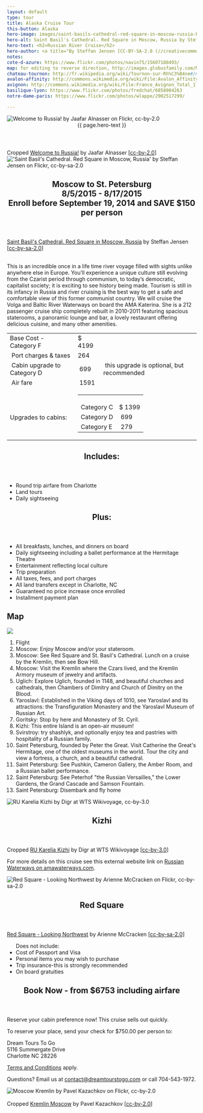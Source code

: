 ```yaml
---
layout: default
type: tour
title: Alaska Cruise Tour
this-button: Alaska
hero-image: images/saint-basils-cathedral-red-square-in-moscow-russia-by-steffan-jensen-cc-by-sa-20.jpg
hero-alt: Saint Basil's Cathedral. Red Square in Moscow, Russia by Steffan Jensen on Flickr, cc-by-sa-2.0
hero-text: <h2>Russian River Cruise</h2>
hero-author: <a title="By Steffan Jensen [CC-BY-SA-2.0 (//creativecommons.org/licenses/by-sa/2.0)], via Flickr" href="//flic.kr/p/nsHhyB">Saint Basil's Cathedral. Red Square in Moscow, Russia</a> by Steffan Jensen &#91;<a href="//creativecommons.org/licenses/by-sa/2.0">cc-by-sa-2.0</a>&#93;
notes:
cote-d-azure: https://www.flickr.com/photos/navin75/15607188493/
map: for editing to reverse direction, http://images.globusfamily.com/Maps/AVALON/2015/WCL.jpg
chateau-tournon: http://fr.wikipedia.org/wiki/Tournon-sur-Rh%C3%B4ne#/media/File:Chateau_tournon-6.jpg
avalon-affinity: http://commons.wikimedia.org/wiki/File:Avalon_Affinity_(ship,_2009)_017.jpg
avignon: http://commons.wikimedia.org/wiki/File:France_Avignon_Total_1.jpg
basilique-lyon: https://www.flickr.com/photos/fredchat/6858004263
notre-dame-paris: https://www.flickr.com/photos/wlappe/2902517299/

---
```

<div id="p1" class="page">
<div class="picture-book-page-image">
<img src="images/welcome-to-russia-by-jaafar-alnasser-on-flickr-cc-by-2.0.jpg" alt="Welcome to Russia! by Jaafar Alnasser on Flickr, cc-by-2.0"/>
</div>
<div class="picture-book-page-text">
<header>
{{ page.hero-text }}
</header>
</div>
<div class="picture-book-page-image-author">
Cropped <a title="By Jaafar Alnasser [CC-BY-2.0 (//creativecommons.org/licenses/by/2.0)], via Flickr" href="//www.flickr.com/photos/71011448@N08/14256154431">Welcome to Russia!</a> by Jaafar Alnasser &#91;<a href="//creativecommons.org/licenses/by/2.0">cc-by-2.0</a>&#93;
</div>
</div>

<div id="p2" class="page">
<div class="picture-book-page-image">
<img src="images/saint-basils-cathedral-red-square-in-moscow-russia-by-steffan-jensen-cc-by-sa-20.jpg" alt="'Saint Basil's Cathedral. Red Square in Moscow, Russia' by Steffan Jensen on Flickr, cc-by-sa-2.0"/>
</div>
<div class="picture-book-page-text">
<header>
<h2>
Moscow to St. Petersburg<br/>
8/5/2015 - 8/17/2015<br/>
Enroll before September 19, 2014 and SAVE $150 per person<br/>
</h2>
</header>
</div>
<div class="picture-book-page-image-author">
<a title="By Steffan Jensen [CC-BY-SA-2.0 (//creativecommons.org/licenses/by-sa/2.0)], via Flickr" href="//flic.kr/p/nsHhyB">Saint Basil's Cathedral. Red Square in Moscow, Russia</a> by Steffan Jensen &#91;<a href="//creativecommons.org/licenses/by-sa/2.0">cc-by-sa-2.0</a>&#93;
</div>
</div>

<div class="on-white">
<p>
<br/>
This is an incredible once in a life time river voyage filled with sights unlike anywhere else in Europe.
You’ll experience a unique culture still evolving from the Czarist period through communism, 
to today’s democratic, capitalist society; it is exciting to see history being made. 
Tourism is still in its infancy in Russia and river cruising is the best way 
to get a safe and comfortable view of this former communist country.
We will cruise the Volga and Baltic River Waterways on board the AMA Katerina.
She is a 212 passenger cruise ship completely rebuilt in 2010-2011 featuring spacious staterooms, 
a panoramic lounge and bar, a lovely restaurant offering delicious cuisine, and many other amenities.
</p>
</div>

<div class="on-white">
<div class="align-right">
<p>
<table>
<tbody>
<tr>
<td>Base Cost - Category F</td>
<td>$ 4199</td>
<td>&nbsp;</td>
</tr>
<tr>
<td >&nbsp;Port charges &amp; taxes</td>
<td >264<br>
</td>
<td >&nbsp;</td>
</tr>
<tr>
<td >&nbsp;Cabin upgrade to Category D</td>
<td >&nbsp;699</td>
<td >&nbsp;this upgrade is optional, but recommended</td>
</tr>
<tr>
<td >&nbsp;Air fare</td>
<td >&nbsp;1591</td>
<td >&nbsp;</td>
</tr>
<tr>
<td >&nbsp;<br>
Upgrades to cabins:</td>
<td colspan="2">
<table >
<tbody>
<tr>
<td >&nbsp;<br>
Category C</td>
<td >&nbsp;<br>
$ 1399</td>
</tr>
<tr>
<td >Category D</td>
<td >&nbsp;699</td>
</tr>
<tr>
<td >Category E</td>
<td >&nbsp;279</td>
</tr>
</tbody>
</table>
</td>
</tr>
</tbody>
</table>
</p>
</div>
<header>
<h2>Includes:</h2>
</header>
<p>
<ul>
<li>Round trip airfare from Charlotte</li>
<li>Land tours</li>
<li>Daily sightseeing</li>
</ul>
</p>

<header>
<h2>Plus:</h2>
</header>
<p>
<ul>
<li>All breakfasts, lunches, and dinners on board</li>
<li>Daily sightseeing including a ballet performance at the Hermitage Theatre</li>
<li>Entertainment reflecting local culture</li>
<li>Trip preparation</li>
<li>All taxes, fees, and port charges</li>
<li>All land transfers except in Charlotte, NC</li>
<li>Guaranteed no price increase once enrolled</li>
<li>Installment payment plan</li>
</ul>
</p>

<p>
<h2>Map</h2>
<img src="images/russia-river-boat-guided-group-world-travel-cruise-map-copyright-ama-waterways.jpg"/></p>

<p>
<ol>
<li>Flight</li>
<li>Moscow: Enjoy Moscow and/or your stateroom.</li>
<li>Moscow: See Red Square and St. Basil's Cathedral. Lunch on a cruise by the Kremlin, then see Bow Hill.</li>
<li>Moscow: Visit the Kremlin where the Czars lived, and the Kremlin Armory museum of jewelry and artifacts.</li>
<li>Uglich: Explore Uglich, founded in 1148,  and beautiful churches and cathedrals, then Chambers of Dimitry
and Church of Dimitry on the Blood.</li>
<li>Yaroslavl: Established in the Viking days of 1010, see Yaroslavl and its attractions: the Transfiguration Monastery and the Yaroslavl Museum of Russian Art.</li>
<li>Goritsky: Stop by here and Monastery of St. Cyril.</li>
<li>Kizhi: This entire Island is an open-air museum!</li>
<li>Svirstroy: try shashlyk, and optionally enjoy tea and pastries with hospitality of a Russian family.</li>
<li>Saint Petersburg, founded by Peter the Great. Visit Catherine the Great's Hermitage, one of the oldest museums in the world. Tour the city and view a fortress, a church, and a beautiful cathedral.</li>
<li>Saint Petersburg: See Pushkin, Cameron Gallery, the Amber Room, and a Russian ballet performance.</li>
<li>Saint Petersburg: See Peterhof "the Russian Versailles," the Lower Gardens, the Grand Cascade and Samson Fountain.</li>
<li>Saint Petersburg: Disembark and fly home</li>
</ol>
</p>

</div>

<div id="p2b" class="page">
<div class="picture-book-page-image">
<img src="images/ru-karelia-kizhi-by-digr-at-wts-wikivoyage-cc-by-30.jpg" alt="RU Karelia Kizhi by Digr at WTS Wikivoyage, cc-by-3.0"/>
</div>
<div class="picture-book-page-text">
<header>
<h2>
Kizhi
</h2>
</header>
</div>
<div class="picture-book-page-image-author">
Cropped <a title="By Digr at WTS Wikivoyage [CC-BY-3.0 (//creativecommons.org/licenses/by/3.0)], via Wikimedia Commons" href="//commons.wikimedia.org/wiki/File%3ARU_Karelia_Kizhi.JPG">RU Karelia Kizhi</a> by Digr at WTS Wikivoyage &#91;<a href="//creativecommons.org/licenses/by/3.0">cc-by-3.0</a>&#93;
</div>
</div>

<div class="on-white">
<div>
<p>For more details on this cruise see this external website link on <a href="http://www.amawaterways.com/IGPID176-2015" class="no-call-to-action" target="_blank">Russian Waterways on amawaterways.com</a>.</p>
</div>
</div>

<div id="p3" class="page">
<div class="picture-book-page-image">
<img src="images/red-square-looking-northwest-by-arienne-mccracken-cc-by-sa-20.jpg" alt="Red Square - Looking Northwest by Arienne McCracken on Flickr, cc-by-sa-2.0"/>
</div>
<div class="picture-book-page-text">
<header>
<h2>
Red Square
</h2>
</header>
</div>
<div class="picture-book-page-image-author">
<a title="By Arienne McCracken [CC-BY-SA-2.0 (//creativecommons.org/licenses/by-sa/2.0)], via Flickr" href="//www.flickr.com/photos/paeonia1/3835900363">Red Square - Looking Northwest</a> by Arienne McCracken &#91;<a href="//creativecommons.org/licenses/by-sa/2.0">cc-by-sa-2.0</a>&#93;
</div>
</div>


<div class="on-white">

<p>
<ul>
Does not include:
<li>Cost of Passport and Visa</li>
<li>Personal items you may wish to purchase</li>
<li>Trip insurance-this is strongly recommended</li>
<li>On board gratuities</li>
</ul>
</p>
<div class="heading-spacer" id="book-now">
<div class="heading-spacer-first-element">
<header>
<h2><div class="action-text">Book Now - from $6753 including airfare</div></h2>
</header>

<p>Reserve your cabin preference now! This cruise sells out quickly.</p>

<p>To reserve your place, send your check for $750.00 per person to:</p>

<p>
Dream Tours To Go<br/>
5116 Summergate Drive<br/>
Charlotte NC 28226
</p>

<p><a href="terms-conditions.html">Terms and Conditions</a> apply.</p>

<p>Questions? Email us at <a href="mailto:contact@dreamtourstogo.com">contact@dreamtourstogo.com</a> or call 704-543-1972.</p>
</div>
</div>
</div>
<div id="p4" class="page">
<div class="picture-book-page-image">
<img src="images/moscow-kremlin-by-pavel-kazachkov-cc-by-20.jpg" alt="Moscow Kremlin by Pavel Kazachkov on Flickr, cc-by-2.0">
</div>
<div class="picture-book-page-text">
<br/>
</div>
<div class="picture-book-page-image-author">
Cropped <a title="(Cropped copy of image) By Pavel Kazachkov [CC-BY-2.0 (//creativecommons.org/licenses/by/2.0)], via Flickr" href="//www.flickr.com/photos/koraxdc/8707177088">Kremlin Moscow</a> by Pavel Kazachkov &#91;<a href="//creativecommons.org/licenses/by/2.0">cc-by-2.0</a>&#93;
</div>
</div>

